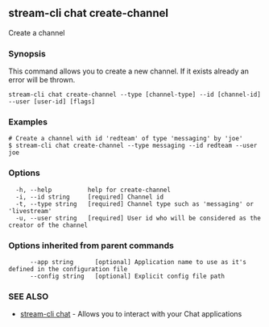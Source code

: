 ## stream-cli chat create-channel

Create a channel

### Synopsis

This command allows you to create a new channel. If it
exists already an error will be thrown.


```
stream-cli chat create-channel --type [channel-type] --id [channel-id] --user [user-id] [flags]
```

### Examples

```
# Create a channel with id 'redteam' of type 'messaging' by 'joe'
$ stream-cli chat create-channel --type messaging --id redteam --user joe

```

### Options

```
  -h, --help          help for create-channel
  -i, --id string     [required] Channel id
  -t, --type string   [required] Channel type such as 'messaging' or 'livestream'
  -u, --user string   [required] User id who will be considered as the creator of the channel
```

### Options inherited from parent commands

```
      --app string      [optional] Application name to use as it's defined in the configuration file
      --config string   [optional] Explicit config file path
```

### SEE ALSO

* [stream-cli chat](stream-cli_chat.md)	 - Allows you to interact with your Chat applications

